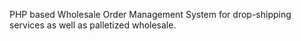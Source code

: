 PHP based Wholesale Order Management System for drop-shipping services as well as palletized wholesale.
